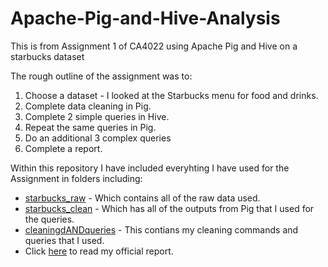 # Apache-Pig-and-Hive-Analysis
This is from Assignment 1 of CA4022 using Apache Pig and Hive on a starbucks dataset

The rough outline of the assignment was to:
1. Choose a dataset - I looked at the Starbucks menu for food and drinks.
2. Complete data cleaning in Pig.
3. Complete 2 simple queries in Hive.
4. Repeat the same queries in Pig.
5. Do an additional 3 complex queries
6. Complete a report.

Within this repository I have included everyhting I have used for the Assignment in folders including:
- [starbucks_raw](https://github.com/rs337/Apache-Pig-and-Hive-Analysis/tree/main/starbucks_raw) - Which contains all of the raw data used.
- [starbucks_clean](https://github.com/rs337/Apache-Pig-and-Hive-Analysis/tree/main/starbucks_clean) - Which has all of the outputs from Pig that I used for the queries.
- [cleaningdANDqueries](https://github.com/rs337/Apache-Pig-and-Hive-Analysis/tree/main/cleaningANDqueries) - This contians my cleaning commands and queries that I used.
- Click [here](https://github.com/rs337/Apache-Pig-and-Hive-Analysis/blob/main/CA4022%20-%20Starbucks%20Dataset%20Analysis%20.pdf) to read my official report.

